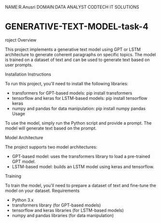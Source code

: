 NAME:R.Anusri
DOMAIN:DATA ANALYST
CODTECH IT SOLUTIONS
# GENERATIVE-TEXT-MODEL-task-4
roject Overview

This project implements a generative text model using GPT or LSTM architecture to generate coherent paragraphs on specific topics. The model is trained on a dataset of text and can be used to generate text based on user prompts.

Installation Instructions

To run this project, you'll need to install the following libraries:

- transformers for GPT-based models: pip install transformers
- tensorflow and keras for LSTM-based models: pip install tensorflow keras
- numpy and pandas for data manipulation: pip install numpy pandas
Usage

To use the model, simply run the Python script and provide a prompt. The model will generate text based on the prompt.

Model Architecture

The project supports two model architectures:

- GPT-based model: uses the transformers library to load a pre-trained GPT model.
- LSTM-based model: builds an LSTM model using keras and tensorflow.

Training

To train the model, you'll need to prepare a dataset of text and fine-tune the model on your dataset.
Requirements

- Python 3.x
- transformers library (for GPT-based models)
- tensorflow and keras libraries (for LSTM-based models)
- numpy and pandas libraries (for data manipulation)
